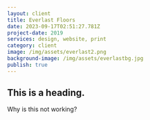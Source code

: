 ```yaml
---
layout: client
title: Everlast Floors
date: 2023-09-17T02:51:27.781Z
project-date: 2019
services: design, website, print
category: client
image: /img/assets/everlast2.png
background-image: /img/assets/everlastbg.jpg
publish: true
---
```


## This is a heading. 

Why is this not working? 